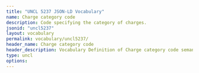 ```yaml
---
title: "UNCL 5237 JSON-LD Vocabulary"
name: Charge category code
description: Code specifying the category of charges.
jsonid: "uncl5237"
layout: vocabulary
permalink: vocabulary/uncl5237/
header_name: Charge category code
header_description: Vocabulary Definition of Charge category code semantics in HTML format. JSON-LD format is available at [uncl5237.jsonld](https://edi3.org/vocabulary/uncl5237.jsonld)
type: uncl
options:
---
```

